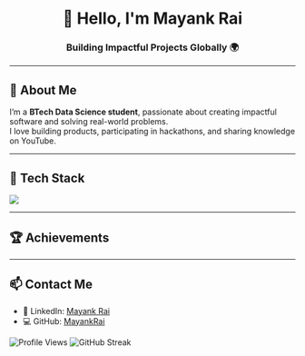 <h1 align="center">👋 Hello, I'm Mayank Rai</h1>
<h3 align="center">Building Impactful Projects Globally 🌍</h3>

---

## 🚀 About Me

I’m a **BTech Data Science student**, passionate about creating impactful software and solving real-world problems.  
I love building products, participating in hackathons, and sharing knowledge on YouTube.  


---

## 🧰 Tech Stack

<p align="left">
  <img src="https://skillicons.dev/icons?i=c,cpp,python,js,html,css,git,github,vscode,jupyternotebook" />
</p>

---

## 🏆 Achievements

---

## 📫 Contact Me

- 🔗 LinkedIn: [Mayank Rai](https://www.linkedin.com/in/mayank-ry/)
- 💻 GitHub: [MayankRai](https://github.com/mayank-ry)





![Profile Views](https://komarev.com/ghpvc/?username=mayank-ry)
![GitHub Streak](https://streak-stats.demolab.com/?user=mayank-ry)




